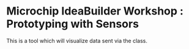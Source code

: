 # Microchip IdeaBuilder Workshop : Prototyping with Sensors

This is a tool which will visualize data sent via the class.